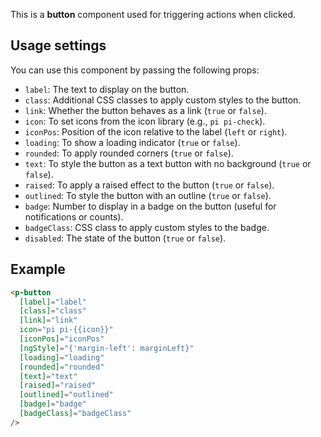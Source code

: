  

This is a **button** component used for triggering actions when clicked.

## Usage settings

You can use this component by passing the following props:

- `label`: The text to display on the button.
- `class`: Additional CSS classes to apply custom styles to the button.
- `link`: Whether the button behaves as a link (`true` or `false`).
- `icon`: To set icons from the icon library (e.g., `pi pi-check`).
- `iconPos`: Position of the icon relative to the label (`left` or `right`). 
- `loading`: To show a loading indicator (`true` or `false`).
- `rounded`: To apply rounded corners (`true` or `false`).
- `text`: To style the button as a text button with no background (`true` or `false`).
- `raised`: To apply a raised effect to the button (`true` or `false`).
- `outlined`: To style the button with an outline (`true` or `false`).
- `badge`: Number to display in a badge on the button (useful for notifications or counts).
- `badgeClass`: CSS class to apply custom styles to the badge.
- `disabled`: The state of the button (`true` or `false`).


## Example

```html
<p-button 
  [label]="label" 
  [class]="class"
  [link]="link"
  icon="pi pi-{{icon}}"
  [iconPos]="iconPos"
  [ngStyle]="{'margin-left': marginLeft}"
  [loading]="loading"
  [rounded]="rounded"
  [text]="text"
  [raised]="raised"
  [outlined]="outlined"
  [badge]="badge"
  [badgeClass]="badgeClass"
/>
```